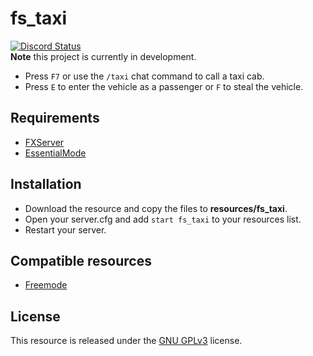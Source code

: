# fs_taxi
<a href="https://discord.gg/Cgr5FU6" title="Chat on Discord"><img alt="Discord Status" src="https://discordapp.com/api/guilds/285462938691567627/widget.png"></a>    
**Note** this project is currently in development.    

- Press `F7` or use the `/taxi` chat command to call a taxi cab.
- Press `E` to enter the vehicle as a passenger or `F` to steal the vehicle.

## Requirements
- [FXServer](https://wiki.fivem.net/wiki/Running_FXServer)
- [EssentialMode](https://forum.fivem.net/t/release-essentialmode-base)

## Installation
- Download the resource and copy the files to **resources/fs_taxi**.
- Open your server.cfg and add `start fs_taxi` to your resources list.
- Restart your server.

## Compatible resources
- [Freemode](https://github.com/FiveM-Scripts/fs_freemode)

## License
This resource is released under the [GNU GPLv3](license.md) license.
